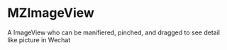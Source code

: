 # MZImageView
A ImageView who can be manifiered, pinched, and dragged to see detail like picture in Wechat
